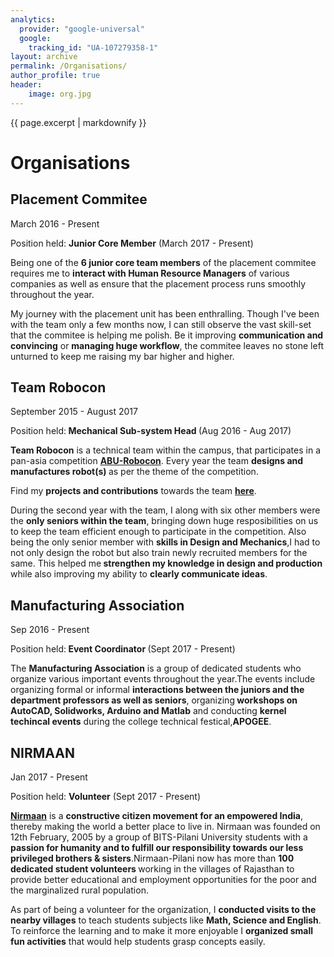 ```yaml
---
analytics:
  provider: "google-universal"
  google:
    tracking_id: "UA-107279358-1"
layout: archive
permalink: /Organisations/
author_profile: true
header:
    image: org.jpg
---
```


{{ page.excerpt | markdownify }}

# Organisations

## Placement Commitee
<medium>March 2016 - Present</medium>    
<p><medium>Position held: <b>Junior Core Member</b> (March 2017 - Present)</medium></p>
<p>Being one of the <b>6 junior core team members</b> of the placement commitee requires me to <b>interact with Human Resource Managers</b> of various companies as well as ensure that the placement process runs smoothly throughout the year.</p>

<p>My journey with the placement unit has been enthralling. Though I've been with the team only a few months now, I can still observe the vast skill-set that the commitee is helping me polish. Be it improving <b>communication and convincing</b> or <b>managing huge workflow</b>, the commitee leaves no stone left unturned to keep me raising my bar higher and higher.  </p>

## Team Robocon
<medium>September 2015 - August 2017</medium>  
<p><medium>Position held:<b> Mechanical Sub-system Head </b>(Aug 2016 - Aug 2017)</medium></p>
<p><b>Team Robocon</b> is a technical team within the campus, that participates in a pan-asia competition <a href="http://aburobocon.net/"><b>ABU-Robocon</b></a>. Every year the team <b>designs and manufactures robot(s) </b>as per the theme of the competition.</p>

<p>Find my <b>projects and contributions</b> towards the team <a href="/Projects/#robocon"><b>here</b></a>.</p>

<p>During the second year with the team, I along with six other members were the <b>only seniors within the team</b>, bringing down huge resposibilities on us to keep the team efficient enough to participate in the competition. Also being the only senior member with <b>skills in Design and Mechanics</b>,I had to not only design the robot but also train newly recruited members for the same. This helped me<b> strengthen my knowledge in design and production</b> while also improving my ability to <b>clearly communicate ideas</b>.  </p>

## Manufacturing Association
<medium>Sep 2016 - Present</medium>  
<p><medium>Position held:<b> Event Coordinator </b>(Sept 2017 - Present)</medium></p>
<p>The <b>Manufacturing Association</b> is a group of dedicated students who organize various important events throughout the year.The events include organizing formal or informal <b>interactions between the juniors and the department professors as well as seniors</b>, organizing<b> workshops on AutoCAD, Solidworks, Arduino and Matlab</b> and conducting <b>kernel techincal events</b> during the college technical festical,<b>APOGEE</b>.</p>

## NIRMAAN
<medium>Jan 2017 - Present</medium>  
<p><medium>Position held: <b>Volunteer</b> (Sept 2017 - Present)</medium></p>
<p><b><a href="http://www.nirmaan.org/chapters/pilani">Nirmaan</a></b> is a <b>constructive citizen movement for an empowered India</b>, thereby making the world a better place to live in. Nirmaan was founded on 12th February, 2005 by a group of BITS-Pilani University students with a <b>passion for humanity and to fulfill our responsibility towards our less privileged brothers & sisters</b>.Nirmaan-Pilani now has more than <b>100 dedicated student volunteers </b>working in the villages of Rajasthan to provide better educational and employment opportunities for the poor and the marginalized rural population.</p>
<p>As part of being a volunteer for the organization, I <b>conducted visits to the nearby villages</b> to teach students subjects like <b>Math, Science  and English</b>. To reinforce the learning and to make it more enjoyable I <b>organized small fun activities</b> that would help students grasp concepts easily.</p>
